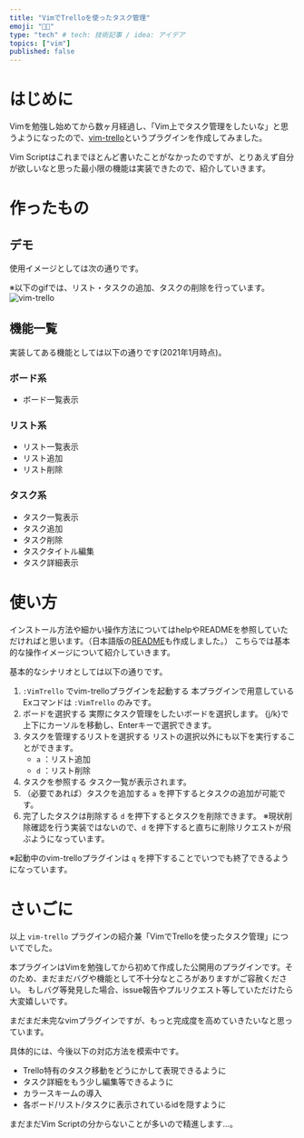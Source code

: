 ```yaml
---
title: "VimでTrelloを使ったタスク管理"
emoji: "👨‍💻"
type: "tech" # tech: 技術記事 / idea: アイデア
topics: ["vim"]
published: false
---
```

# はじめに
Vimを勉強し始めてから数ヶ月経過し、「Vim上でタスク管理をしたいな」と思うようになったので、[vim-trello](https://github.com/yoshio15/vim-trello)というプラグインを作成してみました。

Vim Scriptはこれまでほとんど書いたことがなかったのですが、とりあえず自分が欲しいなと思った最小限の機能は実装できたので、紹介していきます。

# 作ったもの
## デモ
使用イメージとしては次の通りです。

※以下のgifでは、リスト・タスクの追加、タスクの削除を行っています。
![vim-trello](https://user-images.githubusercontent.com/51875964/104832855-b1da0380-58d7-11eb-90cc-a8697a5f44cf.gif)

## 機能一覧
実装してある機能としては以下の通りです(2021年1月時点)。

### ボード系
- ボード一覧表示
### リスト系
- リスト一覧表示
- リスト追加
- リスト削除
### タスク系
- タスク一覧表示
- タスク追加
- タスク削除
- タスクタイトル編集
- タスク詳細表示


# 使い方
インストール方法や細かい操作方法についてはhelpやREADMEを参照していただければと思います。（日本語版の[README](https://github.com/yoshio15/vim-trello/blob/main/README_ja.md)も作成しました。）
こちらでは基本的な操作イメージについて紹介していきます。

基本的なシナリオとしては以下の通りです。

1. `:VimTrello` でvim-trelloプラグインを起動する
    本プラグインで用意しているExコマンドは `:VimTrello` のみです。
2. ボードを選択する
    実際にタスク管理をしたいボードを選択します。
    {j/k}で上下にカーソルを移動し、Enterキーで選択できます。
3. タスクを管理するリストを選択する
    リストの選択以外にも以下を実行することができます。
    - `a` ：リスト追加
    - `d` ：リスト削除
4. タスクを参照する
    タスク一覧が表示されます。
5. （必要であれば）タスクを追加する
    `a` を押下するとタスクの追加が可能です。
6. 完了したタスクは削除する
    `d` を押下するとタスクを削除できます。
    ※現状削除確認を行う実装ではないので、`d` を押下すると直ちに削除リクエストが飛ぶようになっています。

※起動中のvim-trelloプラグインは `q` を押下することでいつでも終了できるようになっています。

# さいごに
以上 `vim-trello` プラグインの紹介兼「VimでTrelloを使ったタスク管理」についてでした。

本プラグインはVimを勉強してから初めて作成した公開用のプラグインです。そのため、まだまだバグや機能として不十分なところがありますがご容赦ください。
もしバグ等発見した場合、issue報告やプルリクエスト等していただけたら大変嬉しいです。

まだまだ未完なvimプラグインですが、もっと完成度を高めていきたいなと思っています。

具体的には、今後以下の対応方法を模索中です。
- Trello特有のタスク移動をどうにかして表現できるように
- タスク詳細をもう少し編集等できるように
- カラースキームの導入
- 各ボード/リスト/タスクに表示されているidを隠すように

まだまだVim Scriptの分からないことが多いので精進します...。
